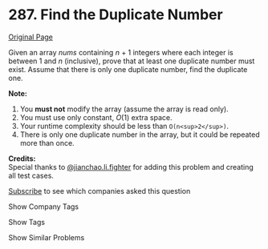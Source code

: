 # 287. Find the Duplicate Number

[Original Page](https://leetcode.com/problems/find-the-duplicate-number/)

Given an array _nums_ containing _n_ + 1 integers where each integer is between 1 and _n_ (inclusive), prove that at least one duplicate number must exist. Assume that there is only one duplicate number, find the duplicate one.

**Note:**  

1.  You **must not** modify the array (assume the array is read only).
2.  You must use only constant, _O_(1) extra space.
3.  Your runtime complexity should be less than `O(n<sup>2</sup>)`.
4.  There is only one duplicate number in the array, but it could be repeated more than once.

**Credits:**  
Special thanks to [@jianchao.li.fighter](https://leetcode.com/discuss/user/jianchao.li.fighter) for adding this problem and creating all test cases.

<div>

[Subscribe](/subscribe/) to see which companies asked this question

</div>

<div>

<div id="company_tags" class="btn btn-xs btn-warning">Show Company Tags</div>

<span class="hidebutton" style="display: none;">[Bloomberg](/company/bloomberg/)</span></div>

<div>

<div id="tags" class="btn btn-xs btn-warning">Show Tags</div>

<span class="hidebutton" style="display: none;">[Binary Search](/tag/binary-search/) [Array](/tag/array/) [Two Pointers](/tag/two-pointers/)</span></div>

<div>

<div id="similar" class="btn btn-xs btn-warning">Show Similar Problems</div>

<span class="hidebutton" style="display: none;">[(H) First Missing Positive](/problems/first-missing-positive/) [(M) Single Number](/problems/single-number/) [(M) Linked List Cycle II](/problems/linked-list-cycle-ii/) [(M) Missing Number](/problems/missing-number/)</span></div>